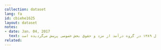```yaml
---
collection: dataset
lang: fa
id: cbiehe1625
layout: dataset
notes: 
- date: Jan. 04, 2017
  text: توضیح برای درآمد از مزد وحقوق ـ  بخش تعاونی، تا سال ۱۳۸۹ در گروه درآمد از مزد و حقوق بخش خصوصی پرسش می‌گرديده است.<br />توضیح برای درصد توزیع درآمد از مزد وحقوق ـ  بخش تعاونی، كمتر از ۰.۱ درصد بوده است.  <br /> توضیح برای سایر، ساير شامل برآورد ارزش اجاری مسكن دربرابر خدمت و رايگان و ارزش كالاها و خدمات در برابر مزد و حقوق، رايگان (نه از خانوار ديگر)، توليد برای مصرف در خانه، از محل كسب كشاورزی و غير كشاورزی می‌باشد. <br/>درآمد و درصد توزیع سال ۱۳۸۴ از جدول شماره ۸ در صفحه ۲۶ <a href='http&#58;//cbi.ir/page/13423.aspx'>نتایج بررسی بودجه خانوار در مناطق شهری ایران سال ۱۳۹۳</a> استخراج شده است،
related:
---
```

